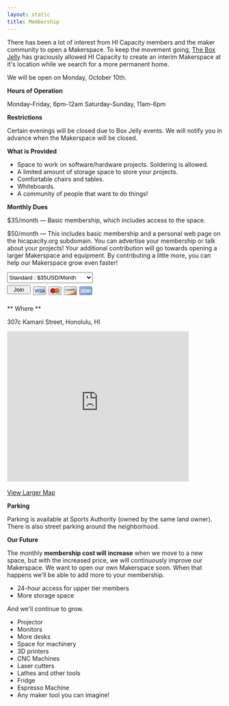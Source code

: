 ```yaml
---
layout: static
title: Membership
---
```

There has been a lot of interest from HI Capacity members and the maker community to open a Makerspace. To keep the movement going, [The Box Jelly](http://theboxjelly.com/) has graciously allowed HI Capacity to create an interim Makerspace at it's location while we search for a more permanent home.

We will be open on Monday, October 10th.

**Hours of Operation**

Monday-Friday, 6pm-12am
Saturday-Sunday, 11am-6pm

**Restrictions**

Certain evenings will be closed due to Box Jelly events. We will notify you in advance when the Makerspace will be closed.

**What is Provided**

* Space to work on software/hardware projects. Soldering is allowed.
* A limited amount of storage space to store your projects.
* Comfortable chairs and tables.
* Whiteboards.
* A community of people that want to do things!

**Monthly Dues**

$35/month &mdash; Basic membership, which includes access to the space.

$50/month &mdash; This includes basic membership and a personal web page on the hicapacity.org subdomain. You can advertise your membership or talk about your projects! Your additional contribution will go towards opening a larger Makerspace and equipment. By contributing a little more, you can help our Makerspace grow even faster!


<div> <!-- Membership Widget -->
  <form action="https://www.paypal.com/cgi-bin/webscr" method="post">
    <input type="hidden" name="cmd" value="_s-xclick">
    <input type="hidden" name="hosted_button_id" value="WUKL7QM723BC6">
    <input type="hidden" name="on0" value="Select type">
      <select name="os0" style="width: 200px; height: 25px;" id="normalSelect">
        <option value="Standard">Standard : $35USD/Month</option>
        <option value="Help us grow">Help us grow : $50USD/Month</option>
      </select> 
    <input type="hidden" name="currency_code" value="USD">
    <div style="width: 100%;">
      <div style="float:left; padding-top: 5px">
        <input type="submit" name="submit" value="Join" style="width: 55px" class="btn primary">
      </div>
      <div style="padding-left: 5px; float:left;">
        <img src="/img/card_visa.png" style="padding-top: 2px">
        <img src="/img/card_mastercard.png" style="padding-top: 2px">
        <img src="/img/card_discover.png" style="padding-top: 2px">
        <img src="/img/card_amex.png" style="padding-top: 2px">              
      </div>
    </div>
    <div style="clear:both;"></div>          
  </form>
</div>

** Where **

307c Kamani Street, Honolulu, HI
<div>
  <iframe src="http://maps.google.com/maps?f=q&amp;source=s_q&amp;hl=en&amp;geocode=&amp;q=The+Box+Jelly,+Kamani+Street,+Honolulu,+HI&amp;aq=0&amp;sll=37.0625,-95.677068&amp;sspn=46.946584,88.857422&amp;vpsrc=0&amp;ie=UTF8&amp;hq=The+Box+Jelly,&amp;hnear=Kamani+St,+Honolulu,+Hawaii&amp;t=m&amp;ll=21.296642,-157.856993&amp;spn=0.006295,0.006295&amp;output=embed" frameborder="0" marginwidth="0" marginheight="0" scrolling="no" width="425" height="350"></iframe><br>
</div>

[View Larger Map](http://maps.google.com/maps?f=q&amp;source=embed&amp;hl=en&amp;geocode=&amp;q=The+Box+Jelly,+Kamani+Street,+Honolulu,+HI&amp;aq=0&amp;sll=37.0625,-95.677068&amp;sspn=46.946584,88.857422&amp;vpsrc=0&amp;ie=UTF8&amp;hq=The+Box+Jelly,&amp;hnear=Kamani+St,+Honolulu,+Hawaii&amp;t=m&amp;ll=21.296642,-157.856993&amp;spn=0.006295,0.006295)

**Parking**

Parking is available at Sports Authority (owned by the same land owner). There is also street parking around the neighborhood.

**Our Future**

The monthly **membership cost will increase** when we move to a new space, but with the increased price, we will continuously improve our Makerspace. We want to open our own Makerspace soon. When that happens we'll be able to add more to your membership.

* 24-hour access for upper tier members
* More storage space

And we'll continue to grow.

* Projector
* Monitors
* More desks
* Space for machinery
* 3D printers
* CNC Machines
* Laser cutters
* Lathes and other tools
* Fridge
* Espresso Machine
* Any maker tool you can imagine!